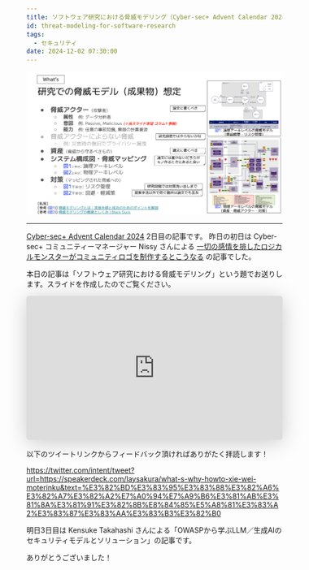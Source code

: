 ```yaml
---
title: ソフトウェア研究における脅威モデリング（Cyber-sec+ Advent Calendar 2024）
id: threat-modeling-for-software-research
tags:
  - セキュリティ
date: 2024-12-02 07:30:00
---
```


<img src="/img/2024/12-02/head.png" alt="スライド表紙" width="auto" height="auto">

---

[Cyber-sec+ Advent Calendar 2024](https://adventar.org/calendars/10158) 2日目の記事です。
昨日の初日は Cyber-sec+ コミュニティーマネージャー Nissy さんによる [一切の感情を排したロジカルモンスターがコミュニティロゴを制作するとこうなる](https://zenn.dev/cybersec_plus/articles/a3b3671e2e93b2) の記事でした。

本日の記事は「ソフトウェア研究における脅威モデリング」という題でお送りします。スライドを作成したのでご覧ください。

<iframe class="speakerdeck-iframe" frameborder="0" src="https://speakerdeck.com/player/5d89d09ebaf040d3b3ea00e36a94800d" title="ソフトウェア研究における脅威モデリング" allowfullscreen="true" style="border: 0px; background: padding-box padding-box rgba(0, 0, 0, 0.1); margin: 0px; padding: 0px; border-radius: 6px; box-shadow: rgba(0, 0, 0, 0.2) 0px 5px 40px; width: 100%; height: auto; aspect-ratio: 560 / 315;" data-ratio="1.7777777777777777"></iframe>

以下のツイートリンクからフィードバック頂ければありがたく拝読します！

<https://twitter.com/intent/tweet?url=https://speakerdeck.com/laysakura/what-s-why-howto-xie-wei-moterinku&text=%E3%82%BD%E3%83%95%E3%83%88%E3%82%A6%E3%82%A7%E3%82%A2%E7%A0%94%E7%A9%B6%E3%81%AB%E3%81%8A%E3%81%91%E3%82%8B%E8%84%85%E5%A8%81%E3%83%A2%E3%83%87%E3%83%AA%E3%83%B3%E3%82%B0>

明日3日目は Kensuke Takahashi さんによる「OWASPから学ぶLLM／生成AIのセキュリティモデルとソリューション」の記事です。

ありがとうございました！
